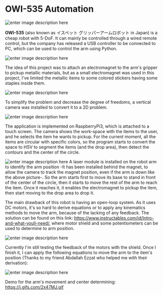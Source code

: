# OWI-535 Automation
![enter image description here](https://www.robotshop.com/media/catalog/product/cache/image/380x380/9df78eab33525d08d6e5fb8d27136e95/o/w/owi-535-robotic-arm-edge_1.jpg)

**OWI-535** (also known as イスペット グリッパーアームロボット in Japan) is a cheap robot with 5-DoF. It can mainly be controlled through a wired remote control, but the company has released a USB controller to be connected to PC, which can be used to control the arm using Python.

![enter image description here](https://lh3.googleusercontent.com/7r0WnigM4FbdM5p84zkLsklfdIDVpDrcC33pNcGAi4hgKmI5xQ8dWXsgR7Rj14dE7E-gwRd3QLTn)

The idea of this project was to attach an electromagnet to the arm's gripper to pickup metallic materials, but as a small electromagnet was used in this project, I've limited the metallic items to some colored stickers having some staples inside them.


![enter image description here](https://lh3.googleusercontent.com/mNwRdpSFxPWjXbuUtHGH8r7mnKEBmZCi5cK4zm94YlVXUhqGN_vBRVnl6nnjrd09xM3-zMRJiDtC)

To simplify the problem and decrease the degree of freedoms, a vertical camera was installed to convert it to a 2D problem.

![enter image description here](https://lh3.googleusercontent.com/RcWsCQw4g63LhdEZ1PZ2cE0zPxm0YvXwRB72ep27tkY5Lbh-iBTrciNmi2ZUdgYTyQjQqRhvbUgT)

The application is implemented on RaspberryPi3, which is attached to a touch screen.
The camera shows the work-space with the items to the user, and he selects the item he wants to pickup. For the current moment, all the items are circular with specific colors, so the program starts to convert the space to HSV to segment the items (and the drop area), then detect the contours and the center of the circle.


![enter image description here](https://lh3.googleusercontent.com/IHucTPZGLfUjRMNzZS3ypaXErCNFJVzP0iuTwZsXn3R1PwEBpT7HIat6Lyri1h8mxvL7muSdDK--)
A laser module is installed on the robot arm to identify the arm position -It has been installed behind the magnet, to allow the camera to track the magnet position, even if the arm is down like the above picture-. So the arm starts first to move its base to stand in front of the center of the circle, then it starts to move the rest of the arm to reach the item. Once it reaches it, it enables the electromagnet to pickup the item, then start moving to the drop area to drop it.

The main drawback of this robot is having an open-loop system. As it uses DC motors, it's so hard to derive equations or to apply any kinematics methods to move the arm, because of the lacking of any feedback. The solution can be found on this link: https://www.instructables.com/id/Intro-and-what-youll-need/, where motor shield and some potentiometers can be used to determine to arm position.

![enter image description here](https://lh3.googleusercontent.com/SWWwfIKlXyIRMBSkeoqK8bCLv-Y0Wl3ONVK5r_5Wwcg7401eA2n9G9dSBohazDBZhWu63QoIBBKF)

Currently I'm still testing the feedback of the motors with the shield. Once I finish it, I can apply the following equations to move the arm to the item's position (Thanks to my friend Abdallah Ezzat who helped me with their derivation):

![enter image description here](https://lh3.googleusercontent.com/GC3p60nHQhfIHNUj5Ith0vHgajUncHiXYhJ0igDdHhS58d3lBBFUKjmVh7iuzHq7oLP4bGCqdsLZ)

Demo for the arm's movement and center determining: 
https://j.gifs.com/2x47MJ.gif
